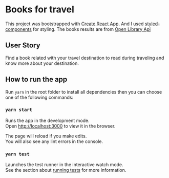 # Books for travel

This project was bootstrapped with [Create React App](https://github.com/facebook/create-react-app). And I used [styled-components](https://styled-components.com/) for styling. The books results are from [Open Library Api](https://openlibrary.org/)

## User Story

Find a book related with your travel destination to read during traveling and know more about your destination.

## How to run the app

Run `yarn` in the root folder to install all dependencies then you can choose one of the following commands:

### `yarn start`

Runs the app in the development mode.\
Open [http://localhost:3000](http://localhost:3000) to view it in the browser.

The page will reload if you make edits.\
You will also see any lint errors in the console.

### `yarn test`

Launches the test runner in the interactive watch mode.\
See the section about [running tests](https://facebook.github.io/create-react-app/docs/running-tests) for more information.

